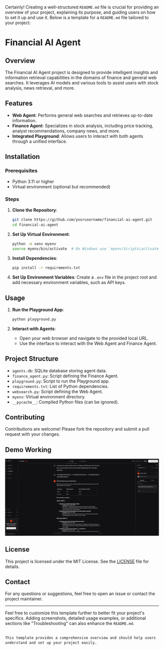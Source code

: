 Certainly! Creating a well-structured `README.md` file is crucial for providing an overview of your project, explaining its purpose, and guiding users on how to set it up and use it. Below is a template for a `README.md` file tailored to your project:

# Financial AI Agent

## Overview

The Financial AI Agent project is designed to provide intelligent insights and information retrieval capabilities in the domains of finance and general web searches. It leverages AI models and various tools to assist users with stock analysis, news retrieval, and more.

## Features

- **Web Agent**: Performs general web searches and retrieves up-to-date information.
- **Finance Agent**: Specializes in stock analysis, including price tracking, analyst recommendations, company news, and more.
- **Integrated Playground**: Allows users to interact with both agents through a unified interface.

## Installation

### Prerequisites

- Python 3.11 or higher
- Virtual environment (optional but recommended)

### Steps

1. **Clone the Repository**:
   ```bash
   git clone https://github.com/yourusername/financial-ai-agent.git
   cd financial-ai-agent
   ```

2. **Set Up Virtual Environment**:
   ```bash
   python -m venv myenv
   source myenv/bin/activate  # On Windows use `myenv\Scripts\activate`
   ```

3. **Install Dependencies**:
   ```bash
   pip install -r requirements.txt
   ```

4. **Set Up Environment Variables**:
   Create a `.env` file in the project root and add necessary environment variables, such as API keys.

## Usage

1. **Run the Playground App**:
   ```bash
   python playground.py
   ```

2. **Interact with Agents**:
   - Open your web browser and navigate to the provided local URL.
   - Use the interface to interact with the Web Agent and Finance Agent.

## Project Structure

- `agents.db`: SQLite database storing agent data.
- `finance_agent.py`: Script defining the Finance Agent.
- `playground.py`: Script to run the Playground app.
- `requirements.txt`: List of Python dependencies.
- `websearch.py`: Script defining the Web Agent.
- `myenv`: Virtual environment directory.
- `__pycache__`: Compiled Python files (can be ignored).

## Contributing

Contributions are welcome! Please fork the repository and submit a pull request with your changes.

## Demo Working

![Demo Screenshot](demo.png)
## License

This project is licensed under the MIT License. See the [LICENSE](LICENSE) file for details.

## Contact

For any questions or suggestions, feel free to open an issue or contact the project maintainer.

---

Feel free to customize this template further to better fit your project's specifics. Adding screenshots, detailed usage examples, or additional sections like "Troubleshooting" can also enhance the `README.md`.
```

This template provides a comprehensive overview and should help users understand and set up your project easily.
